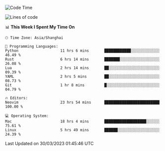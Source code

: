 <!--START_SECTION:waka-->
![Code Time](http://img.shields.io/badge/Code%20Time-1%2C263%20hrs%2021%20mins-blue)

![Lines of code](https://img.shields.io/badge/From%20Hello%20World%20I%27ve%20Written-107.1%20thousand%20lines%20of%20code-blue)

📊 **This Week I Spent My Time On** 

```text
🕑︎ Time Zone: Asia/Shanghai

💬 Programming Languages: 
Python                   11 hrs 6 mins       ████████████░░░░░░░░░░░░░   46.49 % 
Rust                     6 hrs 14 mins       ███████░░░░░░░░░░░░░░░░░░   26.08 % 
Lua                      2 hrs 14 mins       ██░░░░░░░░░░░░░░░░░░░░░░░   09.39 % 
YAML                     2 hrs 5 mins        ██░░░░░░░░░░░░░░░░░░░░░░░   08.73 % 
Git                      1 hr 8 mins         █░░░░░░░░░░░░░░░░░░░░░░░░   04.79 % 

🔥 Editors: 
Neovim                   23 hrs 54 mins      █████████████████████████   100.00 % 

💻 Operating System: 
Mac                      18 hrs 4 mins       ███████████████████░░░░░░   75.61 % 
Linux                    5 hrs 49 mins       ██████░░░░░░░░░░░░░░░░░░░   24.39 % 
```


 Last Updated on 30/03/2023 01:45:46 UTC
<!--END_SECTION:waka-->
